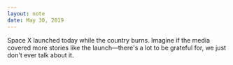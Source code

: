 ```yaml
---
layout: note
date: May 30, 2019
---
```


Space X launched today while the country burns. Imagine if the media covered more stories like the launch—there's a lot to be grateful for, we just don't ever talk about it. 
